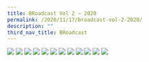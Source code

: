 ```yaml
---
title: BRoadcast Vol 2 – 2020
permalink: /2020/11/17/broadcast-vol-2-2020/
description: ""
third_nav_title: BRoadcast
---
```

<img src="/images/1-1%20(1).jpg">
<img src="/images/2-1%20(1).jpg">
<img src="/images/3-1%20(1).jpg">
<img src="/images/4-1%20(1).jpg">
<img src="/images/5-1%20(1).jpg">
<img src="/images/6-1%20(1).jpg">
<img src="/images/7-1%20(1).jpg">
<img src="/images/8-1.jpg">
<img src="/images/9-1.jpg">
<img src="/images/10-1.jpg">
<img src="/images/11-1.jpg">
<img src="/images/12-1.jpg">

